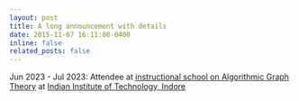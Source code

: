 ```yaml
---
layout: post
title: A long announcement with details
date: 2015-11-07 16:11:00-0400
inline: false
related_posts: false
---
```


Jun 2023 - Jul 2023: Attendee at <a href="https://www.atmschools.org/school/2023/AIS/agt">instructional school on Algorithmic Graph Theory</a> at <a href="https://www.iiti.ac.in/">Indian Institute of Technology, Indore</a>
